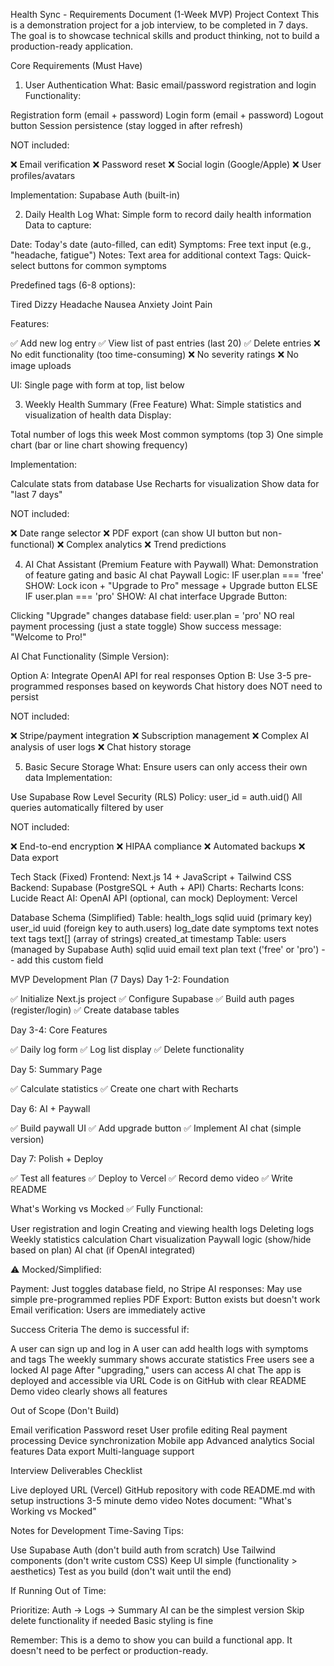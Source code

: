 Health Sync - Requirements Document (1-Week MVP)
Project Context
This is a demonstration project for a job interview, to be completed in 7 days. The goal is to showcase technical skills and product thinking, not to build a production-ready application.

Core Requirements (Must Have)
1. User Authentication
What: Basic email/password registration and login
Functionality:

Registration form (email + password)
Login form (email + password)
Logout button
Session persistence (stay logged in after refresh)

NOT included:

❌ Email verification
❌ Password reset
❌ Social login (Google/Apple)
❌ User profiles/avatars

Implementation: Supabase Auth (built-in)

2. Daily Health Log
What: Simple form to record daily health information
Data to capture:

Date: Today's date (auto-filled, can edit)
Symptoms: Free text input (e.g., "headache, fatigue")
Notes: Text area for additional context
Tags: Quick-select buttons for common symptoms

Predefined tags (6-8 options):

Tired
Dizzy
Headache
Nausea
Anxiety
Joint Pain

Features:

✅ Add new log entry
✅ View list of past entries (last 20)
✅ Delete entries
❌ No edit functionality (too time-consuming)
❌ No severity ratings
❌ No image uploads

UI: Single page with form at top, list below

3. Weekly Health Summary (Free Feature)
What: Simple statistics and visualization of health data
Display:

Total number of logs this week
Most common symptoms (top 3)
One simple chart (bar or line chart showing frequency)

Implementation:

Calculate stats from database
Use Recharts for visualization
Show data for "last 7 days"

NOT included:

❌ Date range selector
❌ PDF export (can show UI button but non-functional)
❌ Complex analytics
❌ Trend predictions


4. AI Chat Assistant (Premium Feature with Paywall)
What: Demonstration of feature gating and basic AI chat
Paywall Logic:
IF user.plan === 'free'
  SHOW: Lock icon + "Upgrade to Pro" message + Upgrade button
ELSE IF user.plan === 'pro'
  SHOW: AI chat interface
Upgrade Button:

Clicking "Upgrade" changes database field: user.plan = 'pro'
NO real payment processing (just a state toggle)
Show success message: "Welcome to Pro!"

AI Chat Functionality (Simple Version):

Option A: Integrate OpenAI API for real responses
Option B: Use 3-5 pre-programmed responses based on keywords
Chat history does NOT need to persist

NOT included:

❌ Stripe/payment integration
❌ Subscription management
❌ Complex AI analysis of user logs
❌ Chat history storage


5. Basic Secure Storage
What: Ensure users can only access their own data
Implementation:

Use Supabase Row Level Security (RLS)
Policy: user_id = auth.uid()
All queries automatically filtered by user

NOT included:

❌ End-to-end encryption
❌ HIPAA compliance
❌ Automated backups
❌ Data export


Tech Stack (Fixed)
Frontend:     Next.js 14 + JavaScript + Tailwind CSS
Backend:      Supabase (PostgreSQL + Auth + API)
Charts:       Recharts
Icons:        Lucide React
AI:           OpenAI API (optional, can mock)
Deployment:   Vercel

Database Schema (Simplified)
Table: health_logs
sqlid              uuid (primary key)
user_id         uuid (foreign key to auth.users)
log_date        date
symptoms        text
notes           text
tags            text[] (array of strings)
created_at      timestamp
Table: users (managed by Supabase Auth)
sqlid              uuid
email           text
plan            text ('free' or 'pro')  -- add this custom field

MVP Development Plan (7 Days)
Day 1-2: Foundation

✅ Initialize Next.js project
✅ Configure Supabase
✅ Build auth pages (register/login)
✅ Create database tables

Day 3-4: Core Features

✅ Daily log form
✅ Log list display
✅ Delete functionality

Day 5: Summary Page

✅ Calculate statistics
✅ Create one chart with Recharts

Day 6: AI + Paywall

✅ Build paywall UI
✅ Add upgrade button
✅ Implement AI chat (simple version)

Day 7: Polish + Deploy

✅ Test all features
✅ Deploy to Vercel
✅ Record demo video
✅ Write README


What's Working vs Mocked
✅ Fully Functional:

User registration and login
Creating and viewing health logs
Deleting logs
Weekly statistics calculation
Chart visualization
Paywall logic (show/hide based on plan)
AI chat (if OpenAI integrated)

⚠️ Mocked/Simplified:

Payment: Just toggles database field, no Stripe
AI responses: May use simple pre-programmed replies
PDF Export: Button exists but doesn't work
Email verification: Users are immediately active


Success Criteria
The demo is successful if:

A user can sign up and log in
A user can add health logs with symptoms and tags
The weekly summary shows accurate statistics
Free users see a locked AI page
After "upgrading," users can access AI chat
The app is deployed and accessible via URL
Code is on GitHub with clear README
Demo video clearly shows all features


Out of Scope (Don't Build)

Email verification
Password reset
User profile editing
Real payment processing
Device synchronization
Mobile app
Advanced analytics
Social features
Data export
Multi-language support


Interview Deliverables Checklist

 Live deployed URL (Vercel)
 GitHub repository with code
 README.md with setup instructions
 3-5 minute demo video
 Notes document: "What's Working vs Mocked"


Notes for Development
Time-Saving Tips:

Use Supabase Auth (don't build auth from scratch)
Use Tailwind components (don't write custom CSS)
Keep UI simple (functionality > aesthetics)
Test as you build (don't wait until the end)

If Running Out of Time:

Prioritize: Auth → Logs → Summary
AI can be the simplest version
Skip delete functionality if needed
Basic styling is fine

Remember: This is a demo to show you can build a functional app. It doesn't need to be perfect or production-ready.